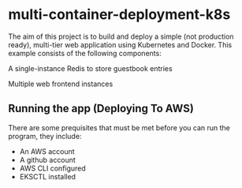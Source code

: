 # multi-container-deployment-k8s

The aim of this project is to build and deploy a simple (not production ready), multi-tier web application using Kubernetes and Docker. This example consists of the following components:

A single-instance Redis to store guestbook entries

Multiple web frontend instances

## Running the app (Deploying To AWS)
There are some prequisites that must be met before you can run the program, they include:

- An AWS account
- A github account
- AWS CLI configured
- EKSCTL installed



